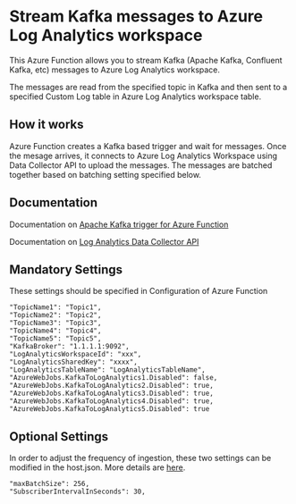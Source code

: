 # Stream Kafka messages to Azure Log Analytics workspace
This Azure Function allows you to stream Kafka (Apache Kafka, Confluent Kafka, etc) messages to Azure Log Analytics workspace.

The messages are read from the specified topic in Kafka and then sent to a specified Custom Log table in Azure Log Analytics workspace table.

## How it works
Azure Function creates a Kafka based trigger and wait for messages. Once the mesage arrives, it connects to Azure Log Analytics Workspace using Data Collector API to upload the messages. The messages are batched together based on batching setting specified below. 

## Documentation
Documentation on [Apache Kafka trigger for Azure Function](https://learn.microsoft.com/en-us/azure/azure-functions/functions-bindings-kafka-trigger)

Documentation on [Log Analytics Data Collector API](https://learn.microsoft.com/en-us/rest/api/loganalytics/create-request)

## Mandatory Settings
These settings should be specified in Configuration of Azure Function

    "TopicName1": "Topic1",
    "TopicName2": "Topic2",
    "TopicName3": "Topic3",
    "TopicName4": "Topic4",
    "TopicName5": "Topic5",
    "KafkaBroker": "1.1.1.1:9092",
    "LogAnalyticsWorkspaceId": "xxx",
    "LogAnalyticsSharedKey": "xxxx",
    "LogAnalyticsTableName": "LogAnalyticsTableName",
    "AzureWebJobs.KafkaToLogAnalytics1.Disabled": false,
    "AzureWebJobs.KafkaToLogAnalytics2.Disabled": true,
    "AzureWebJobs.KafkaToLogAnalytics3.Disabled": true,
    "AzureWebJobs.KafkaToLogAnalytics4.Disabled": true,
    "AzureWebJobs.KafkaToLogAnalytics5.Disabled": true

## Optional Settings
In order to adjust the frequency of ingestion, these two settings can be modified in the host.json. More details are [here](https://learn.microsoft.com/en-us/azure/azure-functions/functions-bindings-kafka?tabs=in-process%2Cportal&pivots=programming-language-csharp#hostjson-settings).

    "maxBatchSize": 256,
    "SubscriberIntervalInSeconds": 30,
